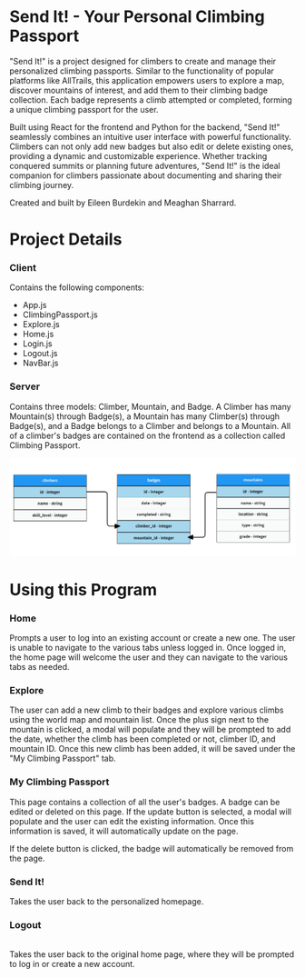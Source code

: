 <h1>Send It! - Your Personal Climbing Passport</h1>

<p>"Send It!" is a project designed for climbers to create and manage their personalized climbing passports. Similar to the functionality of popular platforms like AllTrails, this application empowers users to explore a map, discover mountains of interest, and add them to their climbing badge collection. Each badge represents a climb attempted or completed, forming a unique climbing passport for the user.
<p>
Built using React for the frontend and Python for the backend, "Send It!" seamlessly combines an intuitive user interface with powerful functionality. Climbers can not only add new badges but also edit or delete existing ones, providing a dynamic and customizable experience. Whether tracking conquered summits or planning future adventures, "Send It!" is the ideal companion for climbers passionate about documenting and sharing their climbing journey.
</p>
</p>

<p>Created and built by Eileen Burdekin and Meaghan Sharrard.</p>

<h1>Project Details</h1>

<h3>Client</h3>

Contains the following components:

<ul>
    <li>App.js</li>
    <li>ClimbingPassport.js</li>
    <li>Explore.js</li>
    <li>Home.js</li>
    <li>Login.js</li>
    <li>Logout.js</li>
    <li>NavBar.js</li>
</ul>

<h3>Server</h3>

Contains three models: Climber, Mountain, and Badge. A Climber has many Mountain(s) through Badge(s), a Mountain has many Climber(s) through Badge(s), and a Badge belongs to a Climber and belongs to a Mountain. All of a climber's badges are contained on the frontend as a collection called Climbing Passport.

<img src="src/images/README.png" />

<h1>Using this Program</h1>

<h3>Home</h1>
Prompts a user to log into an existing account or create a new one. The user is unable to navigate to the various tabs unless logged in. Once logged in, the home page will welcome the user and they can navigate to the various tabs as needed.

<h3>Explore</h3>
The user can add a new climb to their badges and explore various climbs using the world map and mountain list. Once the plus sign next to the mountain is clicked, a modal will populate and they will be prompted to add the date, whether the climb has been completed or not, climber ID, and mountain ID. Once this new climb has been added, it will be saved under the "My Climbing Passport" tab.

<h3>My Climbing Passport</h3>
This page contains a collection of all the user's badges. A badge can be edited or deleted on this page. If the update button is selected, a modal will populate and the user can edit the existing information. Once this information is saved, it will automatically update on the page.

If the delete button is clicked, the badge will automatically be removed from the page.

<h3>Send It!</h3>
Takes the user back to the personalized homepage.

<h3>Logout</h3>
</br>
Takes the user back to the original home page, where they will be prompted to log in or create a new account.
